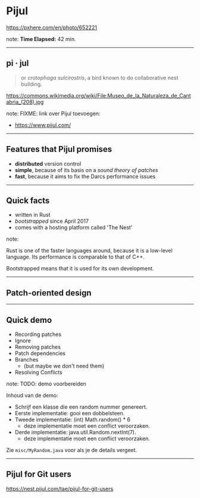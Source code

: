 <!-- .slide: data-background="img/background/usb-sticks.jpg" data-background-color="black" data-background-opacity="0.3"-->

# Pijul

<https://pxhere.com/en/photo/652221>  <!-- .element: class="attribution" -->

note: 
**Time Elapsed:** 42 min.

---

<!-- .slide: data-background="img/background/pijul.jpg" data-background-color="black" data-background-opacity="0.8"-->
## pi · jul <!-- .element: class="stroke" -->

<blockquote class="explanation">
    or <em>crotophaga sulcirostris</em>, a bird known to do collaborative nest building.
</blockquote>

<https://commons.wikimedia.org/wiki/File:Museo_de_la_Naturaleza_de_Cantabria_(208).jpg> <!-- .element: class="attribution" -->

note:
FIXME: link over Pijul toevoegen:
* https://www.pijul.com/

---

## Features that Pijul promises

* **distributed** version control
* **simple**, because of its basis on a *sound theory of patches*
* **fast**, because it aims to fix the Darcs performance issues

---

## Quick facts

* written in Rust
* *bootstrapped* since April 2017
* comes with a hosting platform called 'The Nest'

note:

Rust is one of the faster languages around, because it is a low-level language.
Its performance is comparable to that of C++.

Bootstrapped means that it is used for its own development.

---

## Patch-oriented design

<!-- TODO: werking uitleggen -->

---

## Quick demo

* Recording patches
* Ignore
* Removing patches
* Patch dependencies
* Branches
  * (but maybe we don't need them)
* Resolving Conflicts

note:
TODO: demo voorbereiden

Inhoud van de demo:
* Schrijf een klasse die een random nummer genereert.
* Eerste implementatie: gooi een dobbelsteen.
* Tweede implementatie: (int) Math.random() * 6
  * deze implementatie moet een conflict veroorzaken.
* Derde implementatie: java.util.Random.nextInt(7).
  * deze implementatie moet een conflict veroorzaken.

Zie `misc/MyRandom.java` voor als je de details vergeet.

---

## Pijul for Git users

<https://nest.pijul.com/tae/pijul-for-git-users>
